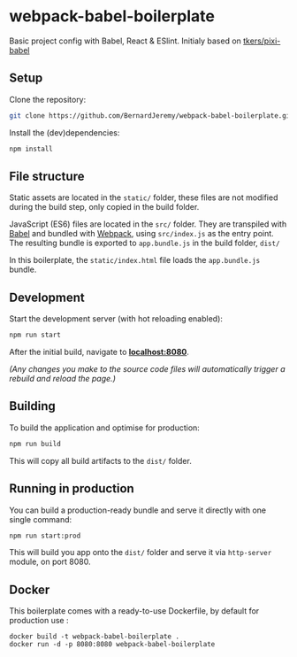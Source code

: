 # webpack-babel-boilerplate

Basic project config with Babel, React & ESlint. Initialy based on [tkers/pixi-babel](https://github.com/tkers/pixi-babel)

## Setup

Clone the repository:

```bash
git clone https://github.com/BernardJeremy/webpack-babel-boilerplate.git
```

Install the (dev)dependencies:

```bash
npm install
```

## File structure

Static assets are located in the `static/` folder, these files are not modified
during the build step, only copied in the build folder.

JavaScript (ES6) files are located in the `src/` folder. They are transpiled
with [Babel](https://babeljs.io) and bundled with [Webpack](http://webpack.github.io), using `src/index.js` as the entry point. The resulting bundle is exported to `app.bundle.js` in the build folder, `dist/`

In this boilerplate, the `static/index.html` file loads the `app.bundle.js` bundle.

## Development

Start the development server (with hot reloading enabled):

```bash
npm run start
```

After the initial build, navigate to **[localhost:8080](http://localhost:8080)**.

*(Any changes you make to the source code files will automatically trigger a
rebuild and reload the page.)*

## Building

To build the application and optimise for production:

```bash
npm run build
```

This will copy all build artifacts to the `dist/` folder.

## Running in production

You can build a production-ready bundle and serve it directly with one single command:

```bash
npm run start:prod
```

This will build you app onto the `dist/` folder and serve it via `http-server` module, on port 8080.

## Docker

This boilerplate comes with a ready-to-use Dockerfile, by default for production use :

```
docker build -t webpack-babel-boilerplate .
docker run -d -p 8080:8080 webpack-babel-boilerplate
```
